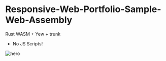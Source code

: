 # Responsive-Web-Portfolio-Sample-Web-Assembly
Rust WASM + Yew + trunk
- No JS Scripts!

![hero](https://user-images.githubusercontent.com/85416532/150266895-196d39c1-8ea8-40f0-b463-94681df83a86.png)
